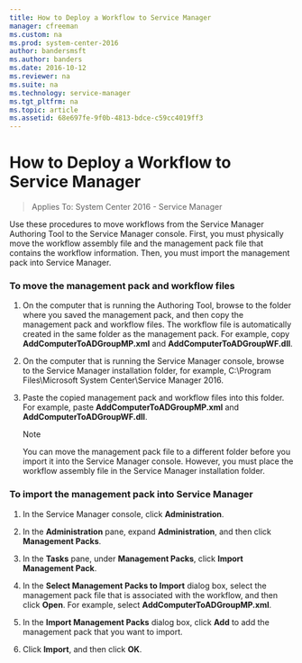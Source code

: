 ```yaml
---
title: How to Deploy a Workflow to Service Manager
manager: cfreeman
ms.custom: na
ms.prod: system-center-2016
author: bandersmsft
ms.author: banders
ms.date: 2016-10-12
ms.reviewer: na
ms.suite: na
ms.technology: service-manager
ms.tgt_pltfrm: na
ms.topic: article
ms.assetid: 68e697fe-9f0b-4813-bdce-c59cc4019ff3
---
```


# How to Deploy a Workflow to Service Manager

>Applies To: System Center 2016 - Service Manager

Use these procedures to move workflows from the Service Manager Authoring Tool to the Service Manager console. First, you must physically move the workflow assembly file and the management pack file that contains the workflow information. Then, you must import the management pack into Service Manager.  

### To move the management pack and workflow files  

1.  On the computer that is running the Authoring Tool, browse to the folder where you saved the management pack, and then copy the management pack and workflow files. The workflow file is automatically created in the same folder as the management pack. For example, copy **AddComputerToADGroupMP.xml** and **AddComputerToADGroupWF.dll**.  

2.  On the computer that is running the Service Manager console, browse to the Service Manager installation folder, for example, C:\\Program Files\\Microsoft System Center\\Service Manager 2016.  

3.  Paste the copied management pack and workflow files into this folder. For example, paste **AddComputerToADGroupMP.xml** and **AddComputerToADGroupWF.dll**.  

    > [!NOTE]  
    >  You can move the management pack file to a different folder before you import it into the Service Manager console. However, you must place the workflow assembly file in the Service Manager installation folder.  

### To import the management pack into Service Manager  

1.  In the Service Manager console, click **Administration**.  

2.  In the **Administration** pane, expand **Administration**, and then click **Management Packs**.  

3.  In the **Tasks** pane, under **Management Packs**, click **Import Management Pack**.  

4.  In the **Select Management Packs to Import** dialog box, select the management pack file that is associated with the workflow, and then click **Open**. For example, select **AddComputerToADGroupMP.xml**.  

5.  In the **Import Management Packs** dialog box, click **Add** to add the management pack that you want to import.  

6.  Click **Import**, and then click **OK**.  

